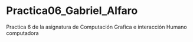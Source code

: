 # Practica06_Gabriel_Alfaro
 Practica 6 de la asignatura de Computación Grafica e interacción Humano computadora 
